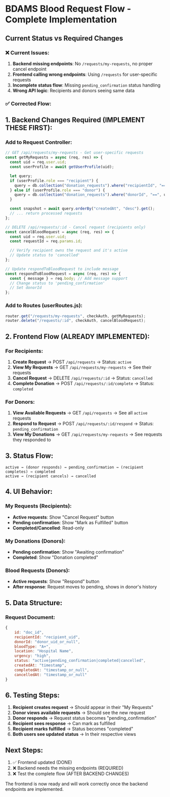 # BDAMS Blood Request Flow - Complete Implementation

## Current Status vs Required Changes

### ❌ Current Issues:

1. **Backend missing endpoints**: No `/requests/my-requests`, no proper cancel endpoint
2. **Frontend calling wrong endpoints**: Using `/requests` for user-specific requests
3. **Incomplete status flow**: Missing `pending_confirmation` status handling
4. **Wrong API logic**: Recipients and donors seeing same data

### ✅ Corrected Flow:

## 1. Backend Changes Required (IMPLEMENT THESE FIRST):

### Add to Request Controller:

```javascript
// GET /api/requests/my-requests - Get user-specific requests
const getMyRequests = async (req, res) => {
  const uid = req.user.uid;
  const userProfile = await getUserProfile(uid);

  let query;
  if (userProfile.role === "recipient") {
    query = db.collection("donation_requests").where("recipientId", "==", uid);
  } else if (userProfile.role === "donor") {
    query = db.collection("donation_requests").where("donorId", "==", uid);
  }

  const snapshot = await query.orderBy("createdAt", "desc").get();
  // ... return processed requests
};

// DELETE /api/requests/:id - Cancel request (recipients only)
const cancelBloodRequest = async (req, res) => {
  const uid = req.user.uid;
  const requestId = req.params.id;

  // Verify recipient owns the request and it's active
  // Update status to 'cancelled'
};

// Update respondToBloodRequest to include message
const respondToBloodRequest = async (req, res) => {
  const { message } = req.body; // Add message support
  // Change status to 'pending_confirmation'
  // Set donorId
};
```

### Add to Routes (userRoutes.js):

```javascript
router.get("/requests/my-requests", checkAuth, getMyRequests);
router.delete("/requests/:id", checkAuth, cancelBloodRequest);
```

## 2. Frontend Flow (ALREADY IMPLEMENTED):

### For Recipients:

1. **Create Request** → POST `/api/requests` → Status: `active`
2. **View My Requests** → GET `/api/requests/my-requests` → See their requests
3. **Cancel Request** → DELETE `/api/requests/:id` → Status: `cancelled`
4. **Complete Donation** → POST `/api/requests/:id/complete` → Status: `completed`

### For Donors:

1. **View Available Requests** → GET `/api/requests` → See all `active` requests
2. **Respond to Request** → POST `/api/requests/:id/respond` → Status: `pending_confirmation`
3. **View My Donations** → GET `/api/requests/my-requests` → See requests they responded to

## 3. Status Flow:

```
active → (donor responds) → pending_confirmation → (recipient completes) → completed
active → (recipient cancels) → cancelled
```

## 4. UI Behavior:

### My Requests (Recipients):

- **Active requests**: Show "Cancel Request" button
- **Pending confirmation**: Show "Mark as Fulfilled" button
- **Completed/Cancelled**: Read-only

### My Donations (Donors):

- **Pending confirmation**: Show "Awaiting confirmation"
- **Completed**: Show "Donation completed"

### Blood Requests (Donors):

- **Active requests**: Show "Respond" button
- **After response**: Request moves to pending, shows in donor's history

## 5. Data Structure:

### Request Document:

```javascript
{
    id: "doc_id",
    recipientId: "recipient_uid",
    donorId: "donor_uid_or_null",
    bloodType: "A+",
    location: "Hospital Name",
    urgency: "high",
    status: "active|pending_confirmation|completed|cancelled",
    createdAt: "timestamp",
    completedAt: "timestamp_or_null",
    cancelledAt: "timestamp_or_null"
}
```

## 6. Testing Steps:

1. **Recipient creates request** → Should appear in their "My Requests"
2. **Donor views available requests** → Should see the new request
3. **Donor responds** → Request status becomes "pending_confirmation"
4. **Recipient sees response** → Can mark as fulfilled
5. **Recipient marks fulfilled** → Status becomes "completed"
6. **Both users see updated status** → In their respective views

## Next Steps:

1. ✅ Frontend updated (DONE)
2. ❌ Backend needs the missing endpoints (REQUIRED)
3. ❌ Test the complete flow (AFTER BACKEND CHANGES)

The frontend is now ready and will work correctly once the backend endpoints are implemented.
